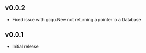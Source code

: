 ## v0.0.2

* Fixed issue with goqu.New not returning a pointer to a Database

## v0.0.1

* Initial release